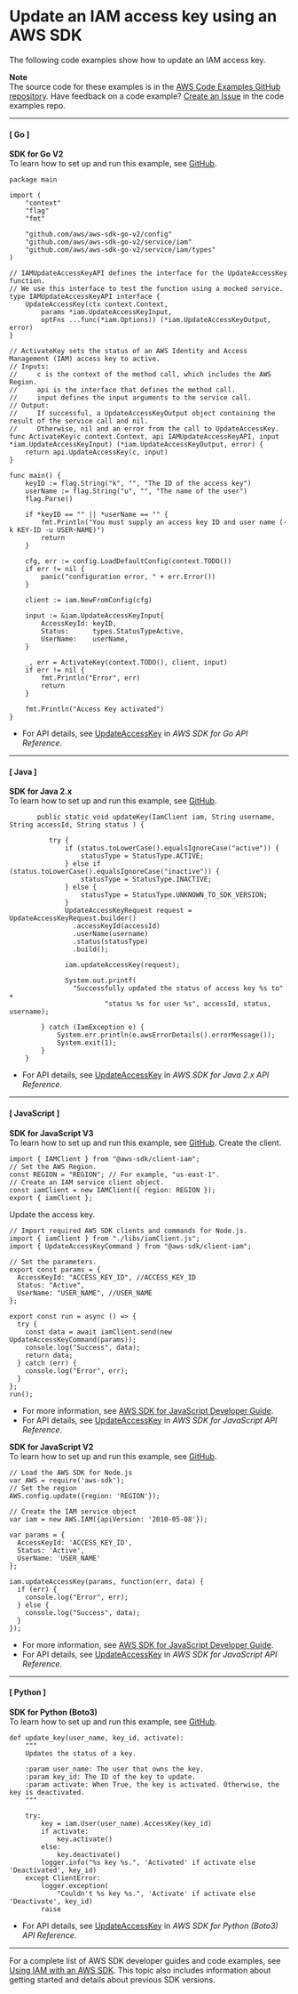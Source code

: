 # Update an IAM access key using an AWS SDK<a name="example_iam_UpdateAccessKey_section"></a>

The following code examples show how to update an IAM access key\.

**Note**  
The source code for these examples is in the [AWS Code Examples GitHub repository](https://github.com/awsdocs/aws-doc-sdk-examples)\. Have feedback on a code example? [Create an Issue](https://github.com/awsdocs/aws-doc-sdk-examples/issues/new/choose) in the code examples repo\. 

------
#### [ Go ]

**SDK for Go V2**  
 To learn how to set up and run this example, see [GitHub](https://github.com/awsdocs/aws-doc-sdk-examples/tree/main/gov2/iam#code-examples)\. 
  

```
package main

import (
	"context"
	"flag"
	"fmt"

	"github.com/aws/aws-sdk-go-v2/config"
	"github.com/aws/aws-sdk-go-v2/service/iam"
	"github.com/aws/aws-sdk-go-v2/service/iam/types"
)

// IAMUpdateAccessKeyAPI defines the interface for the UpdateAccessKey function.
// We use this interface to test the function using a mocked service.
type IAMUpdateAccessKeyAPI interface {
	UpdateAccessKey(ctx context.Context,
		params *iam.UpdateAccessKeyInput,
		optFns ...func(*iam.Options)) (*iam.UpdateAccessKeyOutput, error)
}

// ActivateKey sets the status of an AWS Identity and Access Management (IAM) access key to active.
// Inputs:
//     c is the context of the method call, which includes the AWS Region.
//     api is the interface that defines the method call.
//     input defines the input arguments to the service call.
// Output:
//     If successful, a UpdateAccessKeyOutput object containing the result of the service call and nil.
//     Otherwise, nil and an error from the call to UpdateAccessKey.
func ActivateKey(c context.Context, api IAMUpdateAccessKeyAPI, input *iam.UpdateAccessKeyInput) (*iam.UpdateAccessKeyOutput, error) {
	return api.UpdateAccessKey(c, input)
}

func main() {
	keyID := flag.String("k", "", "The ID of the access key")
	userName := flag.String("u", "", "The name of the user")
	flag.Parse()

	if *keyID == "" || *userName == "" {
		fmt.Println("You must supply an access key ID and user name (-k KEY-ID -u USER-NAME)")
		return
	}

	cfg, err := config.LoadDefaultConfig(context.TODO())
	if err != nil {
		panic("configuration error, " + err.Error())
	}

	client := iam.NewFromConfig(cfg)

	input := &iam.UpdateAccessKeyInput{
		AccessKeyId: keyID,
		Status:      types.StatusTypeActive,
		UserName:    userName,
	}

	_, err = ActivateKey(context.TODO(), client, input)
	if err != nil {
		fmt.Println("Error", err)
		return
	}

	fmt.Println("Access Key activated")
}
```
+  For API details, see [UpdateAccessKey](https://pkg.go.dev/github.com/aws/aws-sdk-go-v2/service/iam#Client.UpdateAccessKey) in *AWS SDK for Go API Reference*\. 

------
#### [ Java ]

**SDK for Java 2\.x**  
 To learn how to set up and run this example, see [GitHub](https://github.com/awsdocs/aws-doc-sdk-examples/tree/main/javav2/example_code/iam#readme)\. 
  

```
       public static void updateKey(IamClient iam, String username, String accessId, String status ) {

          try {
              if (status.toLowerCase().equalsIgnoreCase("active")) {
                  statusType = StatusType.ACTIVE;
              } else if (status.toLowerCase().equalsIgnoreCase("inactive")) {
                  statusType = StatusType.INACTIVE;
              } else {
                  statusType = StatusType.UNKNOWN_TO_SDK_VERSION;
              }
              UpdateAccessKeyRequest request = UpdateAccessKeyRequest.builder()
                .accessKeyId(accessId)
                .userName(username)
                .status(statusType)
                .build();

              iam.updateAccessKey(request);

              System.out.printf(
                "Successfully updated the status of access key %s to" +
                        "status %s for user %s", accessId, status, username);

        } catch (IamException e) {
            System.err.println(e.awsErrorDetails().errorMessage());
            System.exit(1);
        }
    }
```
+  For API details, see [UpdateAccessKey](https://docs.aws.amazon.com/goto/SdkForJavaV2/iam-2010-05-08/UpdateAccessKey) in *AWS SDK for Java 2\.x API Reference*\. 

------
#### [ JavaScript ]

**SDK for JavaScript V3**  
 To learn how to set up and run this example, see [GitHub](https://github.com/awsdocs/aws-doc-sdk-examples/tree/main/javascriptv3/example_code/iam#code-examples)\. 
Create the client\.  

```
import { IAMClient } from "@aws-sdk/client-iam";
// Set the AWS Region.
const REGION = "REGION"; // For example, "us-east-1".
// Create an IAM service client object.
const iamClient = new IAMClient({ region: REGION });
export { iamClient };
```
Update the access key\.  

```
// Import required AWS SDK clients and commands for Node.js.
import { iamClient } from "./libs/iamClient.js";
import { UpdateAccessKeyCommand } from "@aws-sdk/client-iam";

// Set the parameters.
export const params = {
  AccessKeyId: "ACCESS_KEY_ID", //ACCESS_KEY_ID
  Status: "Active",
  UserName: "USER_NAME", //USER_NAME
};

export const run = async () => {
  try {
    const data = await iamClient.send(new UpdateAccessKeyCommand(params));
    console.log("Success", data);
    return data;
  } catch (err) {
    console.log("Error", err);
  }
};
run();
```
+  For more information, see [AWS SDK for JavaScript Developer Guide](https://docs.aws.amazon.com/sdk-for-javascript/v3/developer-guide/iam-examples-managing-access-keys.html#iam-examples-managing-access-keys-updating)\. 
+  For API details, see [UpdateAccessKey](https://docs.aws.amazon.com/AWSJavaScriptSDK/v3/latest/clients/client-iam/classes/updateaccesskeycommand.html) in *AWS SDK for JavaScript API Reference*\. 

**SDK for JavaScript V2**  
 To learn how to set up and run this example, see [GitHub](https://github.com/awsdocs/aws-doc-sdk-examples/tree/main/javascript/example_code/iam#code-examples)\. 
  

```
// Load the AWS SDK for Node.js
var AWS = require('aws-sdk');
// Set the region 
AWS.config.update({region: 'REGION'});

// Create the IAM service object
var iam = new AWS.IAM({apiVersion: '2010-05-08'});

var params = {
  AccessKeyId: 'ACCESS_KEY_ID',
  Status: 'Active',
  UserName: 'USER_NAME'
};

iam.updateAccessKey(params, function(err, data) {
  if (err) {
    console.log("Error", err);
  } else {
    console.log("Success", data);
  }
});
```
+  For more information, see [AWS SDK for JavaScript Developer Guide](https://docs.aws.amazon.com/sdk-for-javascript/v2/developer-guide/iam-examples-managing-access-keys.html#iam-examples-managing-access-keys-updating)\. 
+  For API details, see [UpdateAccessKey](https://docs.aws.amazon.com/goto/AWSJavaScriptSDK/iam-2010-05-08/UpdateAccessKey) in *AWS SDK for JavaScript API Reference*\. 

------
#### [ Python ]

**SDK for Python \(Boto3\)**  
 To learn how to set up and run this example, see [GitHub](https://github.com/awsdocs/aws-doc-sdk-examples/tree/main/python/example_code/iam/iam_basics#code-examples)\. 
  

```
def update_key(user_name, key_id, activate):
    """
    Updates the status of a key.

    :param user_name: The user that owns the key.
    :param key_id: The ID of the key to update.
    :param activate: When True, the key is activated. Otherwise, the key is deactivated.
    """

    try:
        key = iam.User(user_name).AccessKey(key_id)
        if activate:
            key.activate()
        else:
            key.deactivate()
        logger.info("%s key %s.", 'Activated' if activate else 'Deactivated', key_id)
    except ClientError:
        logger.exception(
            "Couldn't %s key %s.", 'Activate' if activate else 'Deactivate', key_id)
        raise
```
+  For API details, see [UpdateAccessKey](https://docs.aws.amazon.com/goto/boto3/iam-2010-05-08/UpdateAccessKey) in *AWS SDK for Python \(Boto3\) API Reference*\. 

------

For a complete list of AWS SDK developer guides and code examples, see [Using IAM with an AWS SDK](sdk-general-information-section.md)\. This topic also includes information about getting started and details about previous SDK versions\.